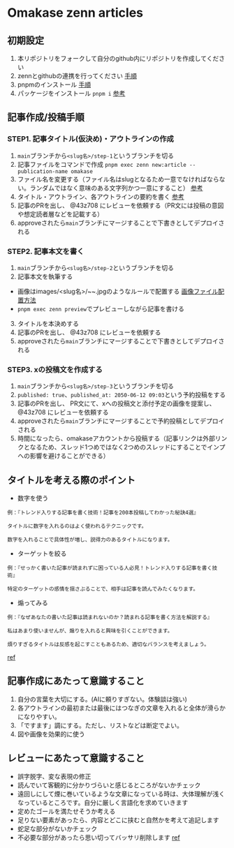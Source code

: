 # Omakase zenn articles

## 初期設定

1. 本リポジトリをフォークして自分のgithub内にリポジトリを作成してください
2. zennとgithubの連携を行ってください
 [手順](https://zenn.dev/zenn/articles/connect-to-github#2.-zenn%E3%81%AE%E3%83%80%E3%83%83%E3%82%B7%E3%83%A5%E3%83%9C%E3%83%BC%E3%83%89%E3%81%8B%E3%82%89%E9%80%A3%E6%90%BA%E3%81%99%E3%82%8B)  
3. pnpmのインストール
 [手順](https://pnpm.io/ja/installation)  
4. パッケージをインストール `pnpm i`
 [参考](https://zenn.dev/zenn/articles/install-zenn-cli)  


## 記事作成/投稿手順
### STEP1. 記事タイトル(仮決め)・アウトラインの作成
1. `main`ブランチから`<slug名>/step-1`というブランチを切る
2. 記事ファイルをコマンドで作成 `pnpm exec zenn new:article --publication-name omakase`
3. ファイル名を変更する（ファイル名はslugとなるため一意でなければならない。ランダムではなく意味のある文字列かつ一意にすること）
 [参考](https://zenn.dev/zenn/articles/what-is-slug)
4. タイトル・アウトライン、各アウトラインの要約を書く
 [参考](https://zenn.dev/zenn/articles/zenn-cli-guide)
5. 記事のPRを出し、 @43z708 にレビューを依頼する（PR文には投稿の意図や想定読者層などを記載する）
6. approveされたら`main`ブランチにマージすることで下書きとしてデプロイされる

### STEP2. 記事本文を書く
1. `main`ブランチから`<slug名>/step-2`というブランチを切る
2. 記事本文を執筆する
 - 画像はimages/<slug名>/~~.jpgのようなルールで配置する
 [画像ファイル配置方法](https://zenn.dev/zenn/articles/deploy-github-images)  
 - `pnpm exec zenn preview`でプレビューしながら記事を書ける 
3. タイトルを本決めする
4. 記事のPRを出し、 @43z708 にレビューを依頼する
5. approveされたら`main`ブランチにマージすることで下書きとしてデプロイされる

### STEP3. xの投稿文を作成する
1. `main`ブランチから`<slug名>/step-3`というブランチを切る
2. `published: true`、`published_at: 2050-06-12 09:03`という予約投稿をする
3. 記事のPRを出し、 PR文にて、xへの投稿文と添付予定の画像を提案し、@43z708 にレビューを依頼する
4. approveされたら`main`ブランチにマージすることで予約投稿としてデプロイされる
5. 時間になったら、omakaseアカウントから投稿する（記事リンクは外部リンクとなるため、スレッド1つめではなく2つめのスレッドにすることでインプへの影響を避けることができる）

## タイトルを考える際のポイント
- 数字を使う
```
例：『トレンド入りする記事を書く技術！記事を200本投稿してわかった秘訣4選』

タイトルに数字を入れるのはよく使われるテクニックです。

数字を入れることで具体性が増し、説得力のあるタイトルになります。
```
- ターゲットを絞る
```
例：『せっかく書いた記事が読まれずに困っている人必見！トレンド入りする記事を書く技術』

特定のターゲットの感情を揺さぶることで、相手は記事を読んでみたくなります。
```
- 煽ってみる
```
例：『なぜあなたの書いた記事は読まれないのか？読まれる記事を書く方法を解説する』

私はあまり使いませんが、煽りを入れると興味を引くことができます。

煩りすぎるタイトルは反感を起こすこともあるため、適切なバランスを考えましょう。
```
[ref](https://zenn.dev/collabostyle/articles/858875b235cdd6)

## 記事作成にあたって意識すること
1. 自分の言葉を大切にする。(AIに頼りすぎない。体験談は強い)
2. 各アウトラインの最初または最後にはつなぎの文章を入れると全体が滑らかになりやすい。
3. 「ですます」調にする。ただし、リストなどは断定でよい。
4. 図や画像を効果的に使う

## レビューにあたって意識すること
- 誤字脱字、変な表現の修正
- 読んでいて客観的に分かりづらいと感じるところがないかチェック
- 遠回しにして煙に巻いているような文章になっている時は、大体理解が浅くなっているところです。自分に厳しく言語化を求めていきます
- 定めたゴールを満たせそうか考える
- 足りない要素があったら、内容とどこに挟むと自然かを考えて追記します
- 蛇足な部分がないかチェック
- 不必要な部分があったら思い切ってバッサリ削除します
[ref](https://zenn.dev/seya/articles/47ecabce77d68c)